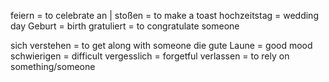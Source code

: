 feiern = to celebrate 
an | stoßen = to make a toast
hochzeitstag = wedding day 
Geburt = birth
gratuliert = to congratulate someone

sich verstehen = to get along with someone 
die gute Laune = good mood 
schwierigen = difficult 
vergesslich = forgetful
verlassen = to rely on something/someone
